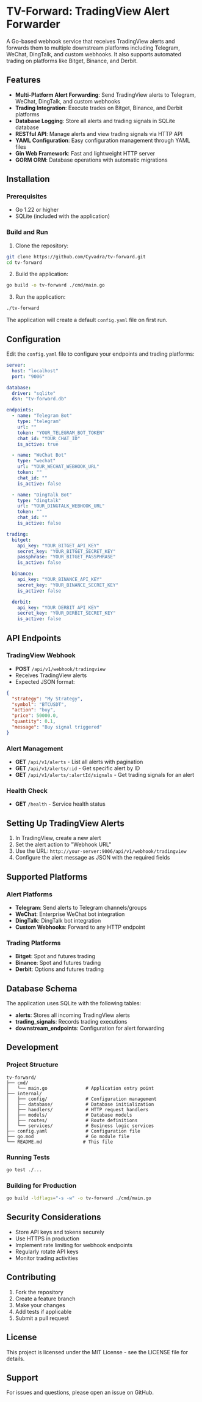 # TV-Forward: TradingView Alert Forwarder

A Go-based webhook service that receives TradingView alerts and forwards them to multiple downstream platforms including Telegram, WeChat, DingTalk, and custom webhooks. It also supports automated trading on platforms like Bitget, Binance, and Derbit.

## Features

- **Multi-Platform Alert Forwarding**: Send TradingView alerts to Telegram, WeChat, DingTalk, and custom webhooks
- **Trading Integration**: Execute trades on Bitget, Binance, and Derbit platforms
- **Database Logging**: Store all alerts and trading signals in SQLite database
- **RESTful API**: Manage alerts and view trading signals via HTTP API
- **YAML Configuration**: Easy configuration management through YAML files
- **Gin Web Framework**: Fast and lightweight HTTP server
- **GORM ORM**: Database operations with automatic migrations

## Installation

### Prerequisites

- Go 1.22 or higher
- SQLite (included with the application)

### Build and Run

1. Clone the repository:
```bash
git clone https://github.com/Cyvadra/tv-forward.git
cd tv-forward
```

2. Build the application:
```bash
go build -o tv-forward ./cmd/main.go
```

3. Run the application:
```bash
./tv-forward
```

The application will create a default `config.yaml` file on first run.

## Configuration

Edit the `config.yaml` file to configure your endpoints and trading platforms:

```yaml
server:
  host: "localhost"
  port: "9006"

database:
  driver: "sqlite"
  dsn: "tv-forward.db"

endpoints:
  - name: "Telegram Bot"
    type: "telegram"
    url: ""
    token: "YOUR_TELEGRAM_BOT_TOKEN"
    chat_id: "YOUR_CHAT_ID"
    is_active: true

  - name: "WeChat Bot"
    type: "wechat"
    url: "YOUR_WECHAT_WEBHOOK_URL"
    token: ""
    chat_id: ""
    is_active: false

  - name: "DingTalk Bot"
    type: "dingtalk"
    url: "YOUR_DINGTALK_WEBHOOK_URL"
    token: ""
    chat_id: ""
    is_active: false

trading:
  bitget:
    api_key: "YOUR_BITGET_API_KEY"
    secret_key: "YOUR_BITGET_SECRET_KEY"
    passphrase: "YOUR_BITGET_PASSPHRASE"
    is_active: false

  binance:
    api_key: "YOUR_BINANCE_API_KEY"
    secret_key: "YOUR_BINANCE_SECRET_KEY"
    is_active: false

  derbit:
    api_key: "YOUR_DERBIT_API_KEY"
    secret_key: "YOUR_DERBIT_SECRET_KEY"
    is_active: false
```

## API Endpoints

### TradingView Webhook
- **POST** `/api/v1/webhook/tradingview`
- Receives TradingView alerts
- Expected JSON format:
```json
{
  "strategy": "My Strategy",
  "symbol": "BTCUSDT",
  "action": "buy",
  "price": 50000.0,
  "quantity": 0.1,
  "message": "Buy signal triggered"
}
```

### Alert Management
- **GET** `/api/v1/alerts` - List all alerts with pagination
- **GET** `/api/v1/alerts/:id` - Get specific alert by ID
- **GET** `/api/v1/alerts/:alertId/signals` - Get trading signals for an alert

### Health Check
- **GET** `/health` - Service health status

## Setting Up TradingView Alerts

1. In TradingView, create a new alert
2. Set the alert action to "Webhook URL"
3. Use the URL: `http://your-server:9006/api/v1/webhook/tradingview`
4. Configure the alert message as JSON with the required fields

## Supported Platforms

### Alert Platforms
- **Telegram**: Send alerts to Telegram channels/groups
- **WeChat**: Enterprise WeChat bot integration
- **DingTalk**: DingTalk bot integration
- **Custom Webhooks**: Forward to any HTTP endpoint

### Trading Platforms
- **Bitget**: Spot and futures trading
- **Binance**: Spot and futures trading
- **Derbit**: Options and futures trading

## Database Schema

The application uses SQLite with the following tables:

- **alerts**: Stores all incoming TradingView alerts
- **trading_signals**: Records trading executions
- **downstream_endpoints**: Configuration for alert forwarding

## Development

### Project Structure
```
tv-forward/
├── cmd/
│   └── main.go              # Application entry point
├── internal/
│   ├── config/              # Configuration management
│   ├── database/            # Database initialization
│   ├── handlers/            # HTTP request handlers
│   ├── models/              # Database models
│   ├── routes/              # Route definitions
│   └── services/            # Business logic services
├── config.yaml              # Configuration file
├── go.mod                   # Go module file
└── README.md               # This file
```

### Running Tests
```bash
go test ./...
```

### Building for Production
```bash
go build -ldflags="-s -w" -o tv-forward ./cmd/main.go
```

## Security Considerations

- Store API keys and tokens securely
- Use HTTPS in production
- Implement rate limiting for webhook endpoints
- Regularly rotate API keys
- Monitor trading activities

## Contributing

1. Fork the repository
2. Create a feature branch
3. Make your changes
4. Add tests if applicable
5. Submit a pull request

## License

This project is licensed under the MIT License - see the LICENSE file for details.

## Support

For issues and questions, please open an issue on GitHub.
